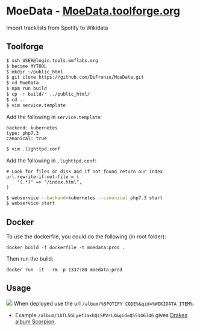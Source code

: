 # MoeData - [MoeData.toolforge.org](https://moedata.toolforge.org/)
Import tracklists from Spotify to Wikidata

## Toolforge

```bash
$ ssh USER@login.tools.wmflabs.org
$ become MYTOOL
$ mkdir ~/public_html
$ git clone https://github.com/DiFronzo/MoeData.git
$ cd MoeData
$ npm run build
$ cp -r build/* ../public_html/
$ cd ..
$ vim service.template
```
Add the following in `service.template`:
```config
backend: kubernetes
type: php7.3
canonical: true
```
```bash
$ vim .lighttpd.conf
```
Add the following in `.lighttpd.conf`:
```config
# Look for files on disk and if not found return our index
url.rewrite-if-not-file = (
    "(.*)" => "/index.html",
)
```
```bash
$ webservice --backend=kubernetes --canonical php7.3 start
$ webservice start
```
## Docker

To use the dockerfile, you could do the following (in root folder):

  ``docker build -f dockerfile -t moedata:prod .``
  
Then run the build:

  ```docker run -it --rm -p 1337:80 moedata:prod```

## Usage
![](https://i.imgur.com/dGqOdzr.png)
When deployed use the url `/album/%SPOTIFY CODE%&qid=%WIKIDATA ITEM%`. 
* Example `/album/1ATL5GLyefJaxhQzSPVrLX&qid=Q55146346` gives [Drakes album Scorpion](https://moedata.toolforge.org/album/1ATL5GLyefJaxhQzSPVrLX&qid=Q55146346).
